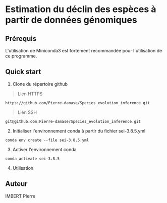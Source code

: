 # Estimation du déclin des espèces à partir de données génomiques

## Prérequis

L'utilisation de Miniconda3 est fortement recommandée pour l'utilisation de ce programme.

## Quick start

1. Clone du répertoire github

> Lien HTTPS

```
https://github.com/Pierre-damase/Species_evolution_inference.git
```

> Lien SSH

```
git@github.com:Pierre-damase/Species_evolution_inference.git
```

2. Initialiser l'environnement conda à partir du fichier sei-3.8.5.yml

```
conda env create --file sei-3.8.5.yml
```

3. Activer l'environnement conda

```
conda activate sei-3.8.5
```

4. Utilisation

## Auteur

IMBERT Pierre
